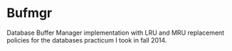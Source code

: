 # Bufmgr
Database Buffer Manager implementation with LRU and MRU replacement policies for the databases practicum I took in fall 2014. 
